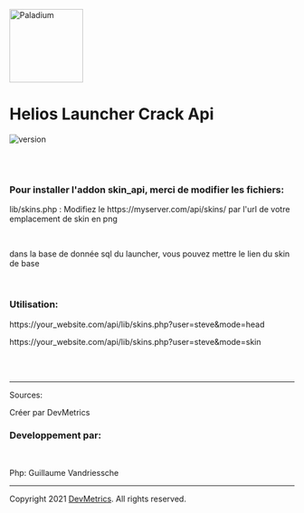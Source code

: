 <p><img  src="https://cdn.discordapp.com/attachments/830383515425570826/830383624544059392/defaultCircle.png" height="130px" alt="Paladium"></p>

<h1>Helios Launcher Crack Api</h1>

<p>
    <img src="https://img.shields.io/badge/version-1.0.0-dark_green.svg?style=for-the-badge" alt="version">
</p>

<br>
<br>
<h3>Pour installer l'addon skin_api, merci de modifier les fichiers:</h3>
<p>lib/skins.php  :  Modifiez le https://myserver.com/api/skins/ par l'url de votre emplacement de skin en png</p>
<br>
<p>dans la base de donnée sql du launcher, vous pouvez mettre le lien du skin de base</p>
<br>
<h3>Utilisation:</h3>
<p>https://your_website.com/api/lib/skins.php?user=steve&mode=head</p>
<p>https://your_website.com/api/lib/skins.php?user=steve&mode=skin</p>
<br>
<br>

---

Sources:

<p>Créer par DevMetrics</p>

<h3>
    Developpement par:
</h3><br>
<p>Php: Guillaume Vandriessche</p>

---
Copyright 2021 <a href="https://devmetrics.shop" target="_BLANK">DevMetrics</a>. All rights reserved.
